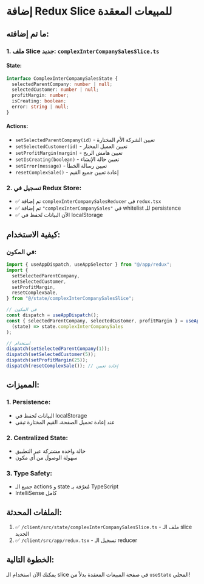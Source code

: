 # إضافة Redux Slice للمبيعات المعقدة

## ما تم إضافته:

### 1. **ملف Slice جديد**: `complexInterCompanySalesSlice.ts`

#### State:
```typescript
interface ComplexInterCompanySalesState {
  selectedParentCompany: number | null;
  selectedCustomer: number | null;
  profitMargin: number;
  isCreating: boolean;
  error: string | null;
}
```

#### Actions:
- `setSelectedParentCompany(id)` - تعيين الشركة الأم المختارة
- `setSelectedCustomer(id)` - تعيين العميل المختار
- `setProfitMargin(margin)` - تعيين هامش الربح
- `setIsCreating(boolean)` - تعيين حالة الإنشاء
- `setError(message)` - تعيين رسالة الخطأ
- `resetComplexSale()` - إعادة تعيين جميع القيم

### 2. **تسجيل في Redux Store**:
- ✅ تم إضافة `complexInterCompanySalesReducer` في `redux.tsx`
- ✅ تم إضافة `"complexInterCompanySales"` في whitelist للـ persistence
- ✅ الآن البيانات تُحفظ في localStorage

## كيفية الاستخدام:

### في المكون:
```typescript
import { useAppDispatch, useAppSelector } from "@/app/redux";
import {
  setSelectedParentCompany,
  setSelectedCustomer,
  setProfitMargin,
  resetComplexSale,
} from "@/state/complexInterCompanySalesSlice";

// في المكون
const dispatch = useAppDispatch();
const { selectedParentCompany, selectedCustomer, profitMargin } = useAppSelector(
  (state) => state.complexInterCompanySales
);

// استخدام
dispatch(setSelectedParentCompany(1));
dispatch(setSelectedCustomer(5));
dispatch(setProfitMargin(25));
dispatch(resetComplexSale()); // إعادة تعيين
```

## المميزات:

### 1. **Persistence**:
- البيانات تُحفظ في localStorage
- عند إعادة تحميل الصفحة، القيم المختارة تبقى

### 2. **Centralized State**:
- حالة واحدة مشتركة عبر التطبيق
- سهولة الوصول من أي مكون

### 3. **Type Safety**:
- جميع الـ actions و state مُعرّفة بـ TypeScript
- IntelliSense كامل

## الملفات المحدثة:
1. ✅ `/client/src/state/complexInterCompanySalesSlice.ts` - ملف الـ slice الجديد
2. ✅ `/client/src/app/redux.tsx` - تسجيل الـ reducer

## الخطوة التالية:
يمكنك الآن استخدام الـ slice في صفحة المبيعات المعقدة بدلاً من `useState` المحلي!
